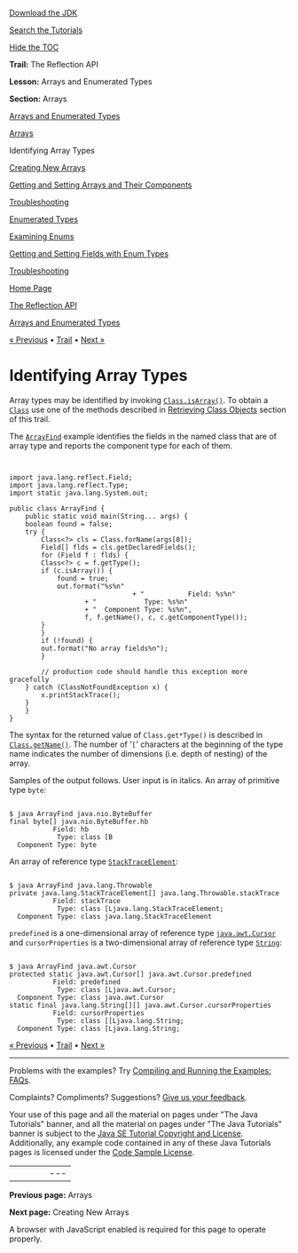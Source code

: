 [Download
the JDK](http://java.sun.com/javase/6/download.jsp)
  
[Search the
Tutorials](../../search.html)
  
[Hide the TOC](javascript:toggleLeft())

**Trail:** The Reflection API
  
**Lesson:** Arrays and Enumerated Types
  
**Section:** Arrays

[Arrays and Enumerated Types](index.html)

[Arrays](array.html)

Identifying Array Types

[Creating New Arrays](arrayInstance.html)

[Getting and Setting Arrays and Their Components](arraySetGet.html)

[Troubleshooting](arrayTrouble.html)

[Enumerated Types](enum.html)

[Examining Enums](enumMembers.html)

[Getting and Setting Fields with Enum Types](enumSetGet.html)

[Troubleshooting](enumTrouble.html)

[Home Page](../../index.html)
>
[The Reflection API](../index.html)
>
[Arrays and Enumerated Types](index.html)

[« Previous](array.html) • [Trail](../TOC.html) • [Next »](arrayInstance.html)

# Identifying Array Types

Array types may be identified by invoking
[`Class.isArray()`](http://download.oracle.com/javase/7/docs/api/java/lang/Class.html#isArray()). To obtain a
[`Class`](http://download.oracle.com/javase/7/docs/api/java/lang/Class.html)
use one of the methods described in [Retrieving Class Objects](../class/classNew.html) section of
this trail.

The
[`ArrayFind`](example/ArrayFind.java)
example identifies the fields in the named class that are of array type and
reports the component type for each of them.

```


import java.lang.reflect.Field;
import java.lang.reflect.Type;
import static java.lang.System.out;

public class ArrayFind {
    public static void main(String... args) {
	boolean found = false;
 	try {
	    Class<?> cls = Class.forName(args[0]);
	    Field[] flds = cls.getDeclaredFields();
	    for (Field f : flds) {
 		Class<?> c = f.getType();
		if (c.isArray()) {
		    found = true;
		    out.format("%s%n"
                               + "           Field: %s%n"
			       + "            Type: %s%n"
			       + "  Component Type: %s%n",
			       f, f.getName(), c, c.getComponentType());
		}
	    }
	    if (!found) {
		out.format("No array fields%n");
	    }

        // production code should handle this exception more gracefully
 	} catch (ClassNotFoundException x) {
	    x.printStackTrace();
	}
    }
}

```

The syntax for the returned value of `Class.get*Type()` is
described in
[`Class.getName()`](http://download.oracle.com/javase/7/docs/api/java/lang/Class.html#getName()). The number of '`[`' characters at the beginning of the type name
indicates the number of dimensions (i.e. depth of nesting) of the array.

Samples of the output follows. User input is in italics. An array of primitive type `byte`:

```

$ java ArrayFind java.nio.ByteBuffer
final byte[] java.nio.ByteBuffer.hb
           Field: hb
            Type: class [B
  Component Type: byte

```

An array of reference type
[`StackTraceElement`](http://download.oracle.com/javase/7/docs/api/java/lang/StackTraceElement.html):

```

$ java ArrayFind java.lang.Throwable
private java.lang.StackTraceElement[] java.lang.Throwable.stackTrace
           Field: stackTrace
            Type: class [Ljava.lang.StackTraceElement;
  Component Type: class java.lang.StackTraceElement

```

`predefined` is a one-dimensional array of reference type
[`java.awt.Cursor`](http://download.oracle.com/javase/7/docs/api/java/awt/Cursor.html)
and `cursorProperties` is a two-dimensional array of reference type
[`String`](http://download.oracle.com/javase/7/docs/api/java/lang/String.html):

```

$ java ArrayFind java.awt.Cursor
protected static java.awt.Cursor[] java.awt.Cursor.predefined
           Field: predefined
            Type: class [Ljava.awt.Cursor;
  Component Type: class java.awt.Cursor
static final java.lang.String[][] java.awt.Cursor.cursorProperties
           Field: cursorProperties
            Type: class [[Ljava.lang.String;
  Component Type: class [Ljava.lang.String;

```

[« Previous](array.html)
•
[Trail](../TOC.html)
•
[Next »](arrayInstance.html)

---

Problems with the examples? Try [Compiling and Running
the Examples: FAQs](../../information/run-examples.html).
  
Complaints? Compliments? Suggestions? [Give
us your feedback](http://download.oracle.com/javase/feedback.html).

Your use of this page and all the material on pages under "The Java Tutorials" banner,
and all the material on pages under "The Java Tutorials" banner is subject to the [Java SE Tutorial Copyright
and License](../../information/license.html).
Additionally, any example code contained in any of these Java
Tutorials pages is licensed under the
[Code
Sample License](http://developers.sun.com/license/berkeley_license.html).

|  |  |  |  |  |
| --- | --- | --- | --- | --- |
| |  |  | | --- | --- | | duke image | Oracle logo | | [About Oracle](http://www.oracle.com/us/corporate/index.html) | [Oracle Technology Network](http://www.oracle.com/technology/index.html) | [Terms of Service](https://www.samplecode.oracle.com/servlets/CompulsoryClickThrough?type=TermsOfService) | Copyright © 1995, 2011 Oracle and/or its affiliates. All rights reserved. |

**Previous page:** Arrays
  
**Next page:** Creating New Arrays




A browser with JavaScript enabled is required for this page to operate properly.